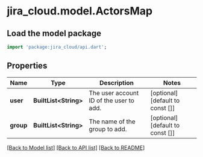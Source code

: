 # jira_cloud.model.ActorsMap

## Load the model package
```dart
import 'package:jira_cloud/api.dart';
```

## Properties
Name | Type | Description | Notes
------------ | ------------- | ------------- | -------------
**user** | **BuiltList&lt;String&gt;** | The user account ID of the user to add. | [optional] [default to const []]
**group** | **BuiltList&lt;String&gt;** | The name of the group to add. | [optional] [default to const []]

[[Back to Model list]](../README.md#documentation-for-models) [[Back to API list]](../README.md#documentation-for-api-endpoints) [[Back to README]](../README.md)


